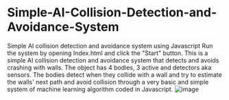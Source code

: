 # Simple-AI-Collision-Detection-and-Avoidance-System
Simple AI collision detection and avoidance system using Javascript
Run the system by opening Index.html and click the "Start" button.
This is a simple AI collision detection and avoidance system that detects and avoids crashing with walls. The object has 4 bodies, 3 active and detectors aka sensors. The bodies detect when they collide with a wall and try to estimate the walls' next path and avoid collision through a very basic and simple system of  machine learning algorithm coded in Javascript.
![image](https://github.com/xautik/Simple-AI-Collision-Detection-and-Avoidance-System/assets/106868727/cd13ba4b-7440-4589-816c-1d1f06bb5122)
